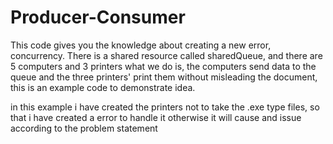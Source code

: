 # Producer-Consumer
This code gives you the knowledge about creating a new error, concurrency. There is a shared resource called sharedQueue, and there are 5 computers and 3 printers what we do is, the computers send data to the queue and the three printers' print them without misleading the document, this is an example code to demonstrate idea. 

in this example i have created the printers not to take the .exe type files, so that i have created a error to handle it otherwise it will cause and issue according to the problem statement
